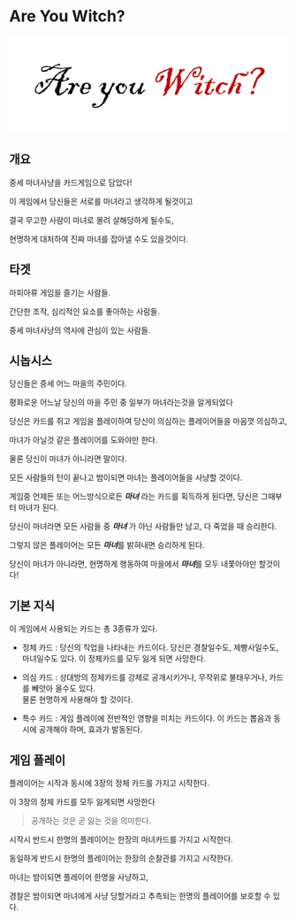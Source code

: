 Are You Witch?
===

![](./img/ayw1.png)


개요
---

중세 마녀사냥을 카드게임으로 담았다!

이 게임에서 당신들은 서로를 마녀라고 생각하게 될것이고 

결국 무고한 사람이 마녀로 몰려 살해당하게 될수도,

현명하게 대처하여 진짜 마녀를 잡아낼 수도 있을것이다.

타겟
---

마피아류 게임을 즐기는 사람들.

간단한 조작, 심리적인 요소를 좋아하는 사람들.

중세 마녀사냥의 역사에 관심이 있는 사람들.


시놉시스
---

당신들은 중세 어느 마을의 주민이다.

평화로운 어느날 당신의 마을 주민 중 일부가 마녀라는것을 알게되었다

당신은 카드를 쥐고 게임을 플레이하여 당신이 의심하는 플레이어들을 마음껏 의심하고,

마녀가 아닐것 같은 플레이어를 도와야만 한다.

물론 당신이 마녀가 아니라면 말이다.

모든 사람들의 턴이 끝나고 밤이되면 마녀는 플레이어들을 사냥할 것이다.

게임중 언제든 또는 어느방식으로든 ***마녀*** 라는 카드를 획득하게 된다면, 당신은 그때부터 마녀가 된다.

당신이 마녀라면 모든 사람들 중 ***마녀*** 가 아닌 사람들만 남고, 다 죽었을 때 승리한다.

그렇지 않은 플레이어는 모든 ***마녀***를 밝혀내면 승리하게 된다.

당신이 마녀가 아니라면, 현명하게 행동하여 마을에서 ***마녀***를 모두 내쫓아야만 할것이다!


기본 지식
---

이 게임에서 사용되는 카드는 총 3종류가 있다.

 - 정체 카드 : 당신의 직업을 나타내는 카드이다. 당신은 경찰일수도, 제빵사일수도, 마녀일수도 있다.
              이 정체카드를 모두 잃게 되면 사망한다.
              
 - 의심 카드 : 상대방의 정체카드를 강제로 공개시키거나, 무작위로 불태우거나, 카드를 빼앗아 올수도 있다. <br> 물론 현명하게 사용해야 할 것이다.
 
 - 특수 카드 : 게임 플레이에 전반적인 영향을 미치는 카드이다. 이 카드는 뽑음과 동시에 공개해야 하며, 효과가 발동된다.


게임 플레이
---

플레이어는 시작과 동시에 3장의 정체 카드를 가지고 시작한다.

이 3장의 정체 카드를 모두 잃게되면 사망한다
> 공개하는 것은 곧 잃는 것을 의미한다.

시작시 반드시 한명의 플레이어는 한장의 마녀카드를 가지고 시작한다.

동일하게 반드시 한명의 플레이어는 한장의 순찰관를 가지고 시작한다.

마녀는 밤이되면 플레이어 한명을 사냥하고,

경찰은 밤이되면 마녀에게 사냥 당할거라고 추측되는 한명의 플레이어를 보호할 수 있다.



